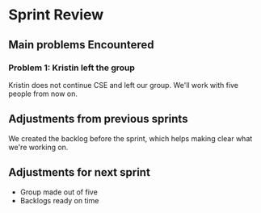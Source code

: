 
# Sprint Review

## Main problems  Encountered

### Problem 1: Kristin left the group
Kristin does not continue CSE and left our group. We'll work with five people from now on.

## Adjustments from previous sprints
We created the backlog before the sprint, which helps making clear what we're working on.

## Adjustments for next sprint
 - Group made out of five
 - Backlogs ready on time
